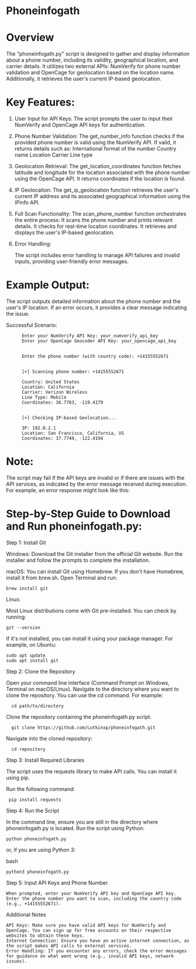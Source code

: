 # Phoneinfogath
# Overview
The "phoneinfogath.py" script is designed to gather and display information about a phone number, including its validity, geographical location, and carrier details. It utilizes two external APIs: NumVerify for phone number validation and OpenCage for geolocation based on the location name. Additionally, it retrieves the user's current IP-based geolocation.

# Key Features:

1. User Input for API Keys:
        The script prompts the user to input their NumVerify and OpenCage API keys for authentication.

2. Phone Number Validation:
        The get_number_info function checks if the provided phone number is valid using the NumVerify API.
        If valid, it returns details such as:
            International format of the number
            Country name
            Location
            Carrier
            Line type

3. Geolocation Retrieval:
        The get_location_coordinates function fetches latitude and longitude for the location associated with the phone number using the OpenCage API.
        It returns coordinates if the location is found.

4. IP Geolocation:
        The get_ip_geolocation function retrieves the user's current IP address and its associated geographical information using the IPinfo API.

5. Full Scan Functionality:
        The scan_phone_number function orchestrates the entire process:
            It scans the phone number and prints relevant details.
            It checks for real-time location coordinates.
            It retrieves and displays the user's IP-based geolocation.

6. Error Handling:

    The script includes error handling to manage API failures and invalid inputs, providing user-friendly error messages.

# Example Output:

  The script outputs detailed information about the phone number and the user's IP location. If an error occurs, it provides a clear message indicating the issue.

  Successful Scenario:
          
          Enter your NumVerify API Key: your_numverify_api_key
          Enter your OpenCage Geocoder API Key: your_opencage_api_key


          Enter the phone number (with country code): +14155552671


          [+] Scanning phone number: +14155552671

          Country: United States
          Location: California
          Carrier: Verizon Wireless
          Line Type: Mobile
          Coordinates: 36.7783, -119.4179


          [+] Checking IP-based Geolocation...

          IP: 192.0.2.1
          Location: San Francisco, California, US
          Coordinates: 37.7749, -122.4194
          
# Note:

  The script may fail if the API keys are invalid or if there are issues with the API services, as indicated by the error message received during execution. For example, an error response might look like this:
  

# Step-by-Step Guide to Download and Run phoneinfogath.py:
Step 1: Install Git

Windows:
    Download the Git installer from the official Git website.
    Run the installer and follow the prompts to complete the installation.

  
      
macOS:
        You can install Git using Homebrew. If you don't have Homebrew, install it from brew.sh.
        Open Terminal and run:

       

    brew install git
   

Linux:

  Most Linux distributions come with Git pre-installed. You can check by running:

 

    git --version

If it's not installed, you can install it using your package manager. For example, on Ubuntu:
   
    sudo apt update
    sudo apt install git

Step 2: Clone the Repository

  Open your command line interface (Command Prompt on Windows, Terminal on macOS/Linux).
  Navigate to the directory where you want to clone the repository. You can use the cd command. For example:

  
      cd path/to/directory

Clone the repository containing the phoneinfogath.py script. 


      git clone https://github.com/Lutkinxp/phoneinfogath.git

Navigate into the cloned repository:



      cd repository

Step 3: Install Required Libraries

The script uses the requests library to make API calls. You can install it using pip.

  Run the following command:

   

     pip install requests

Step 4: Run the Script

  In the command line, ensure you are still in the directory where phoneinfogath.py is located.
  Run the script using Python:

   

    python phoneinfogath.py

or, if you are using Python 3:

bash

    python3 phoneinfogath.py

Step 5: Input API Keys and Phone Number

    When prompted, enter your NumVerify API key and OpenCage API key.
    Enter the phone number you want to scan, including the country code (e.g., +14155552671).

Additional Notes

    API Keys: Make sure you have valid API keys for NumVerify and OpenCage. You can sign up for free accounts on their respective websites to obtain these keys.
    Internet Connection: Ensure you have an active internet connection, as the script makes API calls to external services.
    Error Handling: If you encounter any errors, check the error messages for guidance on what went wrong (e.g., invalid API keys, network issues).

